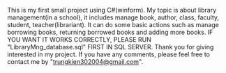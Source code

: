 This is my first small project using C#(winform). My topic is about library management(in a school), it includes manage book, author, class, faculty, student, teacher(librariant). It can do some basic actions such as manage borrowing books, returning borrowed books and adding more books. 
IF YOU WANT IT WORKS CORRECTLY, PLEASE RUN "LibraryMng_database.sql" FIRST IN SQL SERVER.
Thank you for giving interested in my project. If you have any comments, please feel free to contact me by "trungkien302004@gmail.com".
